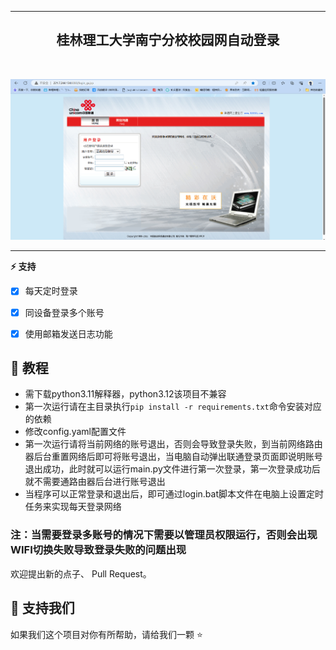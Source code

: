 
------------------------------------
<p align="center">
  <h2 align="center">桂林理工大学南宁分校校园网自动登录</h2>
</p>
<br>

![cover](https://github.com/Ling5924/Images/blob/master/CNL/campus.png)

***
**⚡ 支持**   
* [x] 每天定时登录
* [x] 同设备登录多个账号
* [x] 使用邮箱发送日志功能


## 🔧 教程
* 需下载python3.11解释器，python3.12该项目不兼容
* 第一次运行请在主目录执行```pip install -r requirements.txt```命令安装对应的依赖
* 修改config.yaml配置文件
* 第一次运行请将当前网络的账号退出，否则会导致登录失败，到当前网络路由器后台重置网络后即可将账号退出，当电脑自动弹出联通登录页面即说明账号退出成功，此时就可以运行main.py文件进行第一次登录，第一次登录成功后就不需要通路由器后台进行账号退出
* 当程序可以正常登录和退出后，即可通过login.bat脚本文件在电脑上设置定时任务来实现每天登录网络
### 注：当需要登录多账号的情况下需要以管理员权限运行，否则会出现WIFI切换失败导致登录失败的问题出现


欢迎提出新的点子、 Pull Request。  


## 💪 支持我们

如果我们这个项目对你有所帮助，请给我们一颗 ⭐️
